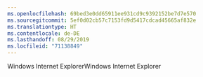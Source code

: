 ```yaml
---
ms.openlocfilehash: 69bed3e0dd65911ee931cd9c9392152be7d7e570
ms.sourcegitcommit: 5ef0d02cb57c7153fd9d5417cdcad45665af832e
ms.translationtype: HT
ms.contentlocale: de-DE
ms.lasthandoff: 08/29/2019
ms.locfileid: "71138849"
---
```

<span data-ttu-id="165dd-101">Windows Internet Explorer</span><span class="sxs-lookup"><span data-stu-id="165dd-101">Windows Internet Explorer</span></span>